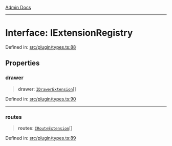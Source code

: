 [Admin Docs](/)

***

# Interface: IExtensionRegistry

Defined in: [src/plugin/types.ts:88](https://github.com/PalisadoesFoundation/talawa-admin/blob/main/src/plugin/types.ts#L88)

## Properties

### drawer

> **drawer**: [`IDrawerExtension`](IDrawerExtension.md)[]

Defined in: [src/plugin/types.ts:90](https://github.com/PalisadoesFoundation/talawa-admin/blob/main/src/plugin/types.ts#L90)

***

### routes

> **routes**: [`IRouteExtension`](IRouteExtension.md)[]

Defined in: [src/plugin/types.ts:89](https://github.com/PalisadoesFoundation/talawa-admin/blob/main/src/plugin/types.ts#L89)
